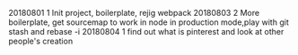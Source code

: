 20180801 1
Init project, boilerplate, rejig webpack 
20180803 2
More boilerplate, get sourcemap to work in node in production mode,play with git stash and rebase -i
20180804  1
find out what is pinterest and look at other people's creation